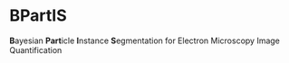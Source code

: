 # BPartIS
**B**ayesian **Part**icle **I**nstance **S**egmentation for Electron Microscopy Image Quantification
